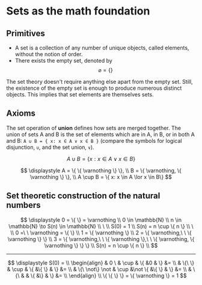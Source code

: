 # Sets as the math foundation


## Primitives
- A set is a collection of any number of unique objects, called elements, without the notion of order.
- There exists the empty set, denoted by $$\varnothing = \{\}$$

The set theory doesn't require anything else apart from the empty set. Still, the existence of the empty set is enough to produce numerous distinct objects. This implies that set elements are themselves sets.

## Axioms
The set operation of **union** defines how sets are merged together. The union of sets A and B is the set of elements which are in A, in B, or in both A and B: `A ∪ B = { x: x ∈ A ∨ x ∈ B }` (compare the symbols for logical disjunction, `∪`, and the set union, `∨`).

$$\displaystyle A \cup B = \{ x: x \in A \lor x \in B\}$$

$$
\displaystyle
A = \{ \{ \varnothing \} \}, \\
B = \{ \varnothing, \{ \varnothing \} \}, \\
A \cup B = \{ x: x \in A \lor x \in B\}
$$


## Set theoretic construction of the natural numbers

$$
\displaystyle
0 = \{ \}  = \varnothing  \\
0 \in \mathbb{N} \\
n \in \mathbb{N} \to S(n) \in \mathbb{N}  \\
\ \\
S(0) = 1 \\
S(n) = n \cup \{ n \} \\
\ \\
0 =\ \ \varnothing  = \{ \}           \\
1 = \{ \varnothing \}     \\
2 = \{ \varnothing,\ \ \{ \varnothing \} \}     \\
3 = \{ \varnothing,\ \ \{ \varnothing \},\ \ \{ \varnothing, \{ \varnothing \}  \}    \}     \\
S(n) = n \cup \{ n \} \\
$$




---




$$
\displaystyle
S(0) = \\
\begin{align}
    & 0 \              & \cup &     \{ &0       & \} &= \\
    & \{\      \}      & \cup &     \{ &\{ \}   & \} &= \\
    & \{\  \not\} \not & \cup &\not \{ &\{ \}   & \} &= \\
    & \{\              &      &     \{ &\}      & \} &= \\
\end{align} \\
\{ \{ \} \} = \{ \varnothing \} = 1
$$
